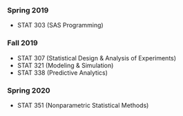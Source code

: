 ### Spring 2019
- STAT 303 (SAS Programming)
### Fall 2019
- STAT 307 (Statistical Design & Analysis of Experiments)
- STAT 321 (Modeling & Simulation)
- STAT 338 (Predictive Analytics)
### Spring 2020
- STAT 351 (Nonparametric Statistical Methods)
